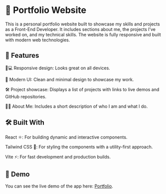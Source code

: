 
# 📝 Portfolio Website

This is a personal portfolio website built to showcase my skills and projects as a Front-End Developer. It includes sections about me, the projects I’ve worked on, and my technical skills. The website is fully responsive and built with modern web technologies.

## 🚀 Features

📱💻 Responsive design: Looks great on all devices.

🎨 Modern UI: Clean and minimal design to showcase my work.

🛠️ Project showcase: Displays a list of projects with links to live demos and GitHub repositories.

👨‍💻 About Me: Includes a short description of who I am and what I do.
## 🛠️ Built With

React ⚛️: For building dynamic and interactive components.

Tailwind CSS 🌿: For styling the components with a utility-first approach.

Vite ⚡: For fast development and production builds.
## 🚀 Demo

You can see the live demo of the app here: [Portfolio](https://amirkargar-portfolio.vercel.app/).
